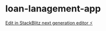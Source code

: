# loan-lanagement-app

[Edit in StackBlitz next generation editor ⚡️](https://stackblitz.com/~/github.com/Mustafeabdulahi/loan-lanagement-app)